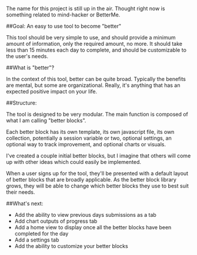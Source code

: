 The name for this project is still up in the air. Thought right now is something related to mind-hacker or BetterMe. 

##Goal: An easy to use tool to become "better"

This tool should be very simple to use, and should provide a minimum amount of information, only the required amount, no more.
It should take less than 15 minutes each day to complete, and should be customizable to the user's needs. 

##What is "better"?

In the context of this tool, better can be quite broad. Typically the benefits are mental, but some are organizational.
Really, it's anything that has an expected positive impact on your life. 

##Structure:

The tool is designed to be very modular. The main function is composed of what I am calling "better blocks".

Each better block has its own template, its own javascript file, its own collection, potentially a session variable or two, optional settings, an optional way to track improvement, and optional charts or visuals.

I've created a couple initial better blocks, but I imagine that others will come up with other ideas which could easily be implemented. 

When a user signs up for the tool, they'll be presented with a default layout of better blocks that are broadly applicable. As the better block library grows, they will be able to change which better blocks they use to best suit their needs.

##What's next:

- Add the ability to view previous days submissions as a tab
- Add chart outputs of progress tab
- Add a home view to display once all the better blocks have been completed for the day
- Add a settings tab
- Add the ability to customize your better blocks
